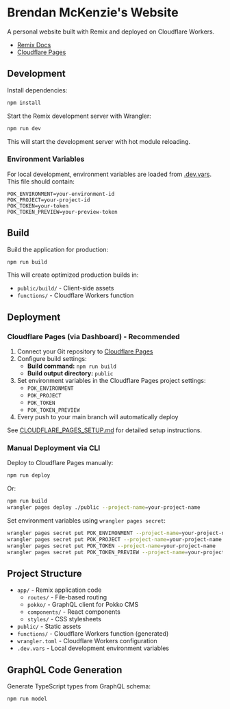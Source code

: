 # Brendan McKenzie's Website

A personal website built with Remix and deployed on Cloudflare Workers.

- [Remix Docs](https://remix.run/docs)
- [Cloudflare Pages](https://pages.cloudflare.com/)

## Development

Install dependencies:

```sh
npm install
```

Start the Remix development server with Wrangler:

```sh
npm run dev
```

This will start the development server with hot module reloading.

### Environment Variables

For local development, environment variables are loaded from [.dev.vars](.dev.vars). This file should contain:

```
POK_ENVIRONMENT=your-environment-id
POK_PROJECT=your-project-id
POK_TOKEN=your-token
POK_TOKEN_PREVIEW=your-preview-token
```

## Build

Build the application for production:

```sh
npm run build
```

This will create optimized production builds in:
- `public/build/` - Client-side assets
- `functions/` - Cloudflare Workers function

## Deployment

### Cloudflare Pages (via Dashboard) - Recommended

1. Connect your Git repository to [Cloudflare Pages](https://dash.cloudflare.com/)
2. Configure build settings:
   - **Build command:** `npm run build`
   - **Build output directory:** `public`
3. Set environment variables in the Cloudflare Pages project settings:
   - `POK_ENVIRONMENT`
   - `POK_PROJECT`
   - `POK_TOKEN`
   - `POK_TOKEN_PREVIEW`
4. Every push to your main branch will automatically deploy

See [CLOUDFLARE_PAGES_SETUP.md](CLOUDFLARE_PAGES_SETUP.md) for detailed setup instructions.

### Manual Deployment via CLI

Deploy to Cloudflare Pages manually:

```sh
npm run deploy
```

Or:

```sh
npm run build
wrangler pages deploy ./public --project-name=your-project-name
```

Set environment variables using `wrangler pages secret`:

```sh
wrangler pages secret put POK_ENVIRONMENT --project-name=your-project-name
wrangler pages secret put POK_PROJECT --project-name=your-project-name
wrangler pages secret put POK_TOKEN --project-name=your-project-name
wrangler pages secret put POK_TOKEN_PREVIEW --project-name=your-project-name
```

## Project Structure

- `app/` - Remix application code
  - `routes/` - File-based routing
  - `pokko/` - GraphQL client for Pokko CMS
  - `components/` - React components
  - `styles/` - CSS stylesheets
- `public/` - Static assets
- `functions/` - Cloudflare Workers function (generated)
- `wrangler.toml` - Cloudflare Workers configuration
- `.dev.vars` - Local development environment variables

## GraphQL Code Generation

Generate TypeScript types from GraphQL schema:

```sh
npm run model
```
